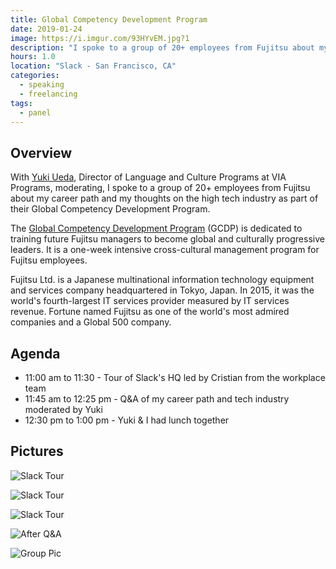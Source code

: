 ```yaml
---
title: Global Competency Development Program
date: 2019-01-24
image: https://i.imgur.com/93HYvEM.jpg?1
description: "I spoke to a group of 20+ employees from Fujitsu about my career path and my thoughts on the high tech industry as part of their Global Competency Development Program."
hours: 1.0
location: "Slack - San Francisco, CA"
categories:
  - speaking
  - freelancing
tags:
  - panel
---
```


## Overview

With [Yuki Ueda](https://www.linkedin.com/in/yuki-ueda/), Director of Language and Culture Programs at VIA Programs, moderating, I spoke to a group of 20+ employees from Fujitsu about my career path and my thoughts on the high tech industry as part of their Global Competency Development Program.

The [Global Competency Development Program](http://www.jaims.org/programs) (GCDP) is dedicated to training future Fujitsu managers to become global and culturally progressive leaders. It is a one-week intensive cross-cultural management program for Fujitsu employees.

Fujitsu Ltd. is a Japanese multinational information technology equipment and services company headquartered in Tokyo, Japan. In 2015, it was the world's fourth-largest IT services provider measured by IT services revenue. Fortune named Fujitsu as one of the world's most admired companies and a Global 500 company.

## Agenda

- 11:00 am to 11:30 - Tour of Slack's HQ led by Cristian from the workplace team
- 11:45 am to 12:25 pm - Q&A of my career path and tech industry moderated by Yuki
- 12:30 pm to 1:00 pm - Yuki & I had lunch together

## Pictures

![Slack Tour](https://i.imgur.com/wIV0uA6.jpg)

![Slack Tour](https://i.imgur.com/qIDEFBr.jpg)

![Slack Tour](https://i.imgur.com/1bcMAke.jpg)

![After Q&A](https://i.imgur.com/xJRomGm.jpg)

![Group Pic](https://i.imgur.com/TLyK9fl.gif)
